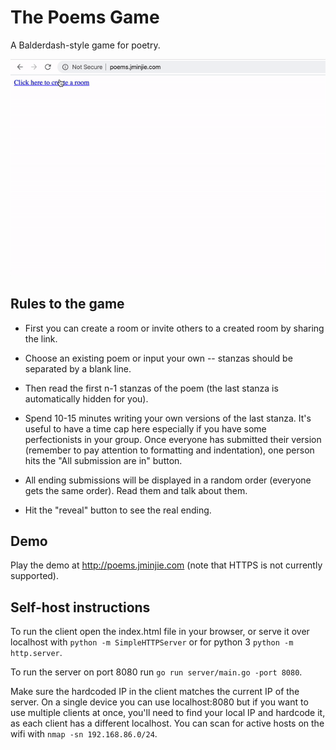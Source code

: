 # The Poems Game
A Balderdash-style game for poetry.

![Recorded demo](https://github.com/jminjie/poems/blob/master/new-demo.gif)

## Rules to the game
- First you can create a room or invite others to a created room by sharing the link.

- Choose an existing poem or input your own -- stanzas should be separated by a blank line.

- Then read the first n-1 stanzas of the poem (the last stanza is automatically hidden for you).

- Spend 10-15 minutes writing your own versions of the last stanza. It's useful to have a time cap here especially if you have some perfectionists in your group. Once everyone has submitted their version (remember to pay attention to formatting and indentation), one person hits the "All submission are in" button.

- All ending submissions will be displayed in a random order (everyone gets the same order). Read them and talk about them.

- Hit the "reveal" button to see the real ending.

## Demo
Play the demo at http://poems.jminjie.com (note that HTTPS is not currently supported).

## Self-host instructions
To run the client open the index.html file in your browser, or serve it over localhost with `python -m SimpleHTTPServer` or for python 3 `python -m http.server`.

To run the server on port 8080 run `go run server/main.go -port 8080`.

Make sure the hardcoded IP in the client matches the current IP of the server. On a single device you can use localhost:8080 but if you want to use multiple clients at once, you'll need to find your local IP and hardcode it, as each client has a different localhost. You can scan for active hosts on the wifi with `nmap -sn 192.168.86.0/24`.
